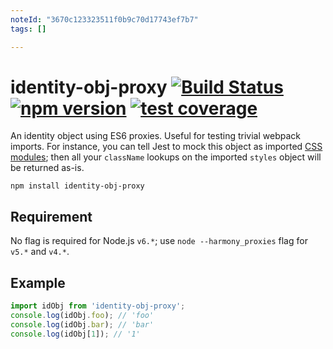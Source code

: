 ```yaml
---
noteId: "3670c123323511f0b9c70d17743ef7b7"
tags: []

---
```


# identity-obj-proxy [![Build Status](https://img.shields.io/travis/keyanzhang/identity-obj-proxy.svg?style=flat-square)](https://travis-ci.org/keyanzhang/identity-obj-proxy) [![npm version](https://img.shields.io/npm/v/identity-obj-proxy.svg?style=flat-square)](https://www.npmjs.com/package/identity-obj-proxy) [![test coverage](https://img.shields.io/coveralls/keyanzhang/identity-obj-proxy/master.svg?style=flat-square)](https://coveralls.io/github/keyanzhang/identity-obj-proxy?branch=master)
An identity object using ES6 proxies. Useful for testing trivial webpack imports. For instance, you can tell Jest to mock this object as imported [CSS modules](https://github.com/css-modules/css-modules); then all your `className` lookups on the imported `styles` object will be returned as-is.

```
npm install identity-obj-proxy
```

## Requirement
No flag is required for Node.js `v6.*`; use `node --harmony_proxies` flag for `v5.*` and `v4.*`.

## Example
``` javascript
import idObj from 'identity-obj-proxy';
console.log(idObj.foo); // 'foo'
console.log(idObj.bar); // 'bar'
console.log(idObj[1]); // '1'
```
